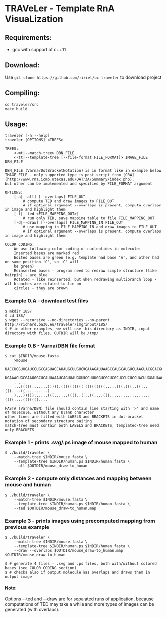 # TRAVeLer - Template RnA VisuaLization

## Requirements:
- gcc with support of c++11

## Download:
Use `git clone https://github.com/rikiel/bc traveler` to download project

## Compiling:
	cd traveler/src
	make build

## Usage:
	traveler [-h|--help]
	traveler [OPTIONS] <TREES>

	TREES:
		<-mt|--match-tree> DBN_FILE
		<-tt|--template-tree [--file-format FILE_FORMAT]> IMAGE_FILE DBN_FILE

	DBN_FILE (Varna/DotBracketNotation) is in format like in example below
	IMAGE_FILE - only supported type is post-script from [CRW](http://www.rna.icmb.utexas.edu/DAT/3A/Summary/index.php),
	but other can be implemented and specified by FILE_FORMAT argument

	OPTIONS:
		[-a|--all] [--overlaps] FILE_OUT
			# compute TED and draw images to FILE_OUT
			# if optional argument --overlaps is present, compute overlaps in image and highlight them
		[-t|--ted <FILE_MAPPING_OUT>]
			# run only TED, save mapping table to file FILE_MAPPING_OUT
		[-d|--draw] [--overlaps] FILE_MAPPING_IN FILE_OUT
			# use mapping in FILE_MAPPING_IN and draw images to FILE_OUT
			# if optional argument --overlaps is present, compute overlaps in image and highlight them

	COLOR CODING:
		We use following color coding of nucleotides in molecule:
		Inserted bases are marked red
		Edited bases are green (e.g. template had base 'A', and other had on same position 'C', so 'C' will
		be green)
		Reinserted bases - program need to redraw simple structure (like hairpin) - are blue
		Rotated - like reinserted, but when redrawing multibranch loop - all branches are rotated to lie on
		circles - they are brown

### Example 0.A - download test files
	$ mkdir 18S/
	$ cd 18S/
	$ wget --recursive --no-directories --no-parent http://richard.ba30.eu/traveler/img/input/18S/
	$ # in other examples, we will use this directory as INDIR, input directory with files, OUTDIR will be /tmp/

### Example 0.B - Varna/DBN file format
	$ cat $INDIR/mouse.fasta
		>mouse
		UACCUGGUUGAUCCUGCCAGUAGCAUAUGCUUGUCUCAAAGAUUAAGCCAUGCAUGUCUAAGUACGCACGGCCGGUACAG
		UGAAACUGCGAAUGGCUCAUUAAAUCAGUUAUGGUUCCUUUGGUCGCUCGCUCCUCUCCUACUUGGAUAACUGUGGUAAU
		. . .
		...(((((.......))))).((((((((((.(((((((((.....(((.(((..((...(((....((..........)
		)...)))))......(((......((((..((..((....(((..................((((....(((((((....
		. . .
	FASTA (Varna/DBN) file should contain line starting with '>' and name of molecule, without any blank character
	other lines are filled with LABELS and BRACKETS in dot-bracket notation of secondary structure pairing
	match-tree must contain both LABELS and BRACKETS, templated-tree need only BRACKETS

### Example 1 - prints .svg/.ps image of mouse mapped to human
	$ ./build/traveler \
		--match-tree $INDIR/mouse.fasta \
		--template-tree $INDIR/human.ps $INDIR/human.fasta \
		--all $OUTDIR/mouse_draw-to_human

### Example 2 - compute only distances and mapping between mouse and human
	$ ./build/traveler \
		--match-tree $INDIR/mouse.fasta \
		--template-tree $INDIR/human.ps $INDIR/human.fasta \
		--ted $OUTDIR/mouse_draw-to_human.map

### Example 3 - prints images using precomputed mapping from previous example
	$ ./build/traveler \
		--match-tree $INDIR/mouse.fasta \
		--template-tree $INDIR/human.ps $INDIR/human.fasta \
		--draw --overlaps $OUTDIR/mouse_draw-to_human.map $OUTDIR/mouse_draw-to_human

	$ # generate 4 files - .svg and .ps files, both with/without colored bases (see COLOR CODING section)
	$ # checks also if output molecule has overlaps and draws them in output image


#### Note:
Options --ted and --draw are for separated runs of application, because computations of TED may take a while
and more types of images can be generated (with overlaps).

